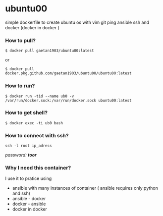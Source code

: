 # ubuntu00
simple dockerfile to create ubuntu os with vim git ping ansible ssh and docker (docker in docker )


### How to pull?

`$ docker pull gaetan1903/ubuntu00:latest`

   or
               
`$ docker pull docker.pkg.github.com/gaetan1903/ubuntu00/ubuntu00:latest`

### How to run? 

`$ docker run -tid --name ub0 -v /var/run/docker.sock:/var/run/docker.sock ubuntu00:latest`

### How to get shell?

`$ docker exec -ti ub0 bash`

### How to connect with ssh?

`ssh -l root ip_adress `

*password:* ***toor*** 


### Why I need this container? 

I use it to pratice using 

  * ansible with many instances of container ( ansible requires only python and ssh)
  * ansible - docker
  * docker - ansible
  * docker in docker 
